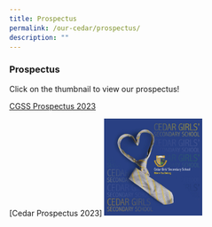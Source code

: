 ```yaml
---
title: Prospectus
permalink: /our-cedar/prospectus/
description: ""
---
```

### Prospectus

Click on the thumbnail to view our prospectus!

[CGSS Prospectus 2023](/files/Prospectus/prospectus2023.pdf)

[Cedar Prospectus 2023]
	<a href="files/Prospectus/Cedar%20Prospectus%202022_update%2028Apr.pdf"><img style="width:35%" src="/images/prospectus.png"></a>